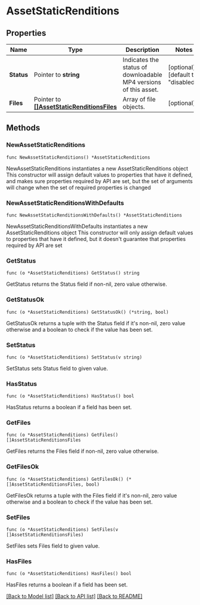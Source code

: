 # AssetStaticRenditions

## Properties

Name | Type | Description | Notes
------------ | ------------- | ------------- | -------------
**Status** | Pointer to **string** | Indicates the status of downloadable MP4 versions of this asset. | [optional] [default to "disabled"]
**Files** | Pointer to [**[]AssetStaticRenditionsFiles**](AssetStaticRenditionsFiles.md) | Array of file objects. | [optional] 

## Methods

### NewAssetStaticRenditions

`func NewAssetStaticRenditions() *AssetStaticRenditions`

NewAssetStaticRenditions instantiates a new AssetStaticRenditions object
This constructor will assign default values to properties that have it defined,
and makes sure properties required by API are set, but the set of arguments
will change when the set of required properties is changed

### NewAssetStaticRenditionsWithDefaults

`func NewAssetStaticRenditionsWithDefaults() *AssetStaticRenditions`

NewAssetStaticRenditionsWithDefaults instantiates a new AssetStaticRenditions object
This constructor will only assign default values to properties that have it defined,
but it doesn't guarantee that properties required by API are set

### GetStatus

`func (o *AssetStaticRenditions) GetStatus() string`

GetStatus returns the Status field if non-nil, zero value otherwise.

### GetStatusOk

`func (o *AssetStaticRenditions) GetStatusOk() (*string, bool)`

GetStatusOk returns a tuple with the Status field if it's non-nil, zero value otherwise
and a boolean to check if the value has been set.

### SetStatus

`func (o *AssetStaticRenditions) SetStatus(v string)`

SetStatus sets Status field to given value.

### HasStatus

`func (o *AssetStaticRenditions) HasStatus() bool`

HasStatus returns a boolean if a field has been set.

### GetFiles

`func (o *AssetStaticRenditions) GetFiles() []AssetStaticRenditionsFiles`

GetFiles returns the Files field if non-nil, zero value otherwise.

### GetFilesOk

`func (o *AssetStaticRenditions) GetFilesOk() (*[]AssetStaticRenditionsFiles, bool)`

GetFilesOk returns a tuple with the Files field if it's non-nil, zero value otherwise
and a boolean to check if the value has been set.

### SetFiles

`func (o *AssetStaticRenditions) SetFiles(v []AssetStaticRenditionsFiles)`

SetFiles sets Files field to given value.

### HasFiles

`func (o *AssetStaticRenditions) HasFiles() bool`

HasFiles returns a boolean if a field has been set.


[[Back to Model list]](../README.md#documentation-for-models) [[Back to API list]](../README.md#documentation-for-api-endpoints) [[Back to README]](../README.md)


